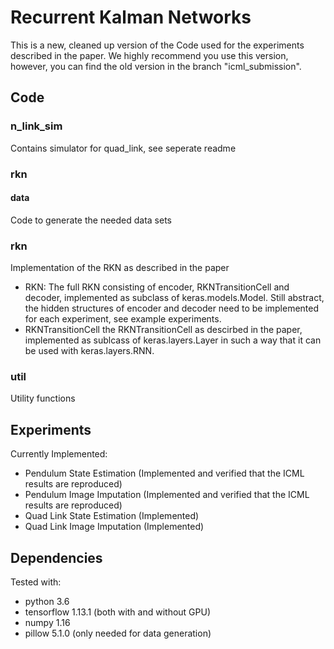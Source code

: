# Recurrent Kalman Networks

This is a new, cleaned up version of the Code used for the experiments described in the paper. We highly recommend you use this version, however, you can find the old version in the branch "icml_submission". 


## Code

### n_link_sim
  Contains simulator for quad_link, see seperate readme
  
### rkn
#### data
Code to generate the needed data sets

### rkn
Implementation of the RKN as described in the paper
  - RKN: The full RKN consisting of encoder, RKNTransitionCell and decoder, implemented as subclass of keras.models.Model. Still abstract, the hidden structures of encoder and decoder need to be implemented for each experiment, see example experiments.
  - RKNTransitionCell the RKNTransitionCell as descirbed in the paper, implemented as sublcass of keras.layers.Layer in such a way that it can be used with keras.layers.RNN. 

### util
Utility functions

## Experiments

Currently Implemented:
  - Pendulum State Estimation (Implemented and verified that the ICML results are reproduced)
  - Pendulum Image Imputation (Implemented and verified that the ICML results are reproduced)
  - Quad Link State Estimation (Implemented)
  - Quad Link Image Imputation (Implemented)


## Dependencies

Tested with:
  - python 3.6
  - tensorflow 1.13.1 (both with and without GPU)
  - numpy 1.16
  - pillow 5.1.0 (only needed for data generation)

